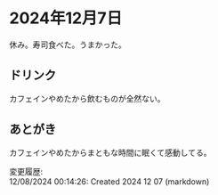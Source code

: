 # 2024年12月7日

休み。寿司食べた。うまかった。

## ドリンク

カフェインやめたから飲むものが全然ない。

## あとがき

カフェインやめたからまともな時間に眠くて感動してる。

変更履歴:  
12/08/2024 00:14:26: Created 2024 12 07 (markdown)  
